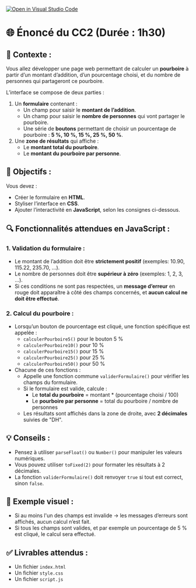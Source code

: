 [![Open in Visual Studio Code](https://classroom.github.com/assets/open-in-vscode-2e0aaae1b6195c2367325f4f02e2d04e9abb55f0b24a779b69b11b9e10269abc.svg)](https://classroom.github.com/online_ide?assignment_repo_id=19230503&assignment_repo_type=AssignmentRepo)
# 🌐 Énoncé du CC2 (Durée : 1h30)

## 🔧 Contexte :
Vous allez développer une page web permettant de calculer un **pourboire** à partir d’un montant d’addition, d’un pourcentage choisi, et du nombre de personnes qui partageront ce pourboire.

L’interface se compose de deux parties :
1. Un **formulaire** contenant :
   - Un champ pour saisir le **montant de l’addition**.
   - Un champ pour saisir le **nombre de personnes** qui vont partager le pourboire.
   - Une série de **boutons** permettant de choisir un pourcentage de pourboire : **5 %, 10 %, 15 %, 25 %, 50 %**.
2. Une **zone de résultats** qui affiche :
   - Le **montant total du pourboire**.
   - Le **montant du pourboire par personne**.

## 🎯 Objectifs :
Vous devez :
- Créer le formulaire en **HTML**.
- Styliser l’interface en **CSS**.
- Ajouter l’interactivité en **JavaScript**, selon les consignes ci-dessous.

## 🔍 Fonctionnalités attendues en JavaScript :

### 1. Validation du formulaire :
- Le montant de l’addition doit être **strictement positif** (exemples: 10.90, 115.22, 235.70, ...).
- Le nombre de personnes doit être **supérieur à zéro** (exemples: 1, 2, 3, ...).
- Si ces conditions ne sont pas respectées, un **message d’erreur** en rouge doit apparaître à côté des champs concernés, et **aucun calcul ne doit être effectué**.

### 2. Calcul du pourboire :
- Lorsqu’un bouton de pourcentage est cliqué, une fonction spécifique est appelée :
  - `calculerPourboire5()` pour le bouton 5 %
  - `calculerPourboire10()` pour 10 %
  - `calculerPourboire15()` pour 15 %
  - `calculerPourboire25()` pour 25 %
  - `calculerPourboire50()` pour 50 %
- Chacune de ces fonctions :
  - Appelle une fonction commune `validerFormulaire()` pour vérifier les champs du formulaire.
  - Si le formulaire est valide, calcule :
    - Le **total du pourboire** = montant * (pourcentage choisi / 100)
    - Le **pourboire par personne** = total du pourboire / nombre de personnes
  - Les résultats sont affichés dans la zone de droite, avec **2 décimales** suivies de "DH".

## 💡 Conseils :
- Pensez à utiliser `parseFloat()` ou `Number()` pour manipuler les valeurs numériques.
- Vous pouvez utiliser `toFixed(2)` pour formater les résultats à 2 décimales.
- La fonction `validerFormulaire()` doit renvoyer `true` si tout est correct, sinon `false`.

## 📸 Exemple visuel :
- Si au moins l'un des champs est invalide → les messages d’erreurs sont affichés, aucun calcul n’est fait.
- Si tous les champs sont valides, et par exemple un pourcentage de 5 % est cliqué, le calcul sera effectué.

## ✅ Livrables attendus :
- Un fichier `index.html`
- Un fichier `style.css`
- Un fichier `script.js`
